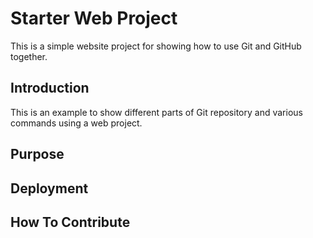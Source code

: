 # Starter Web Project

This is a simple website project for showing how to use Git and GitHub together.

## Introduction

This is an example to show different parts of Git repository and various commands using a web project.

## Purpose

## Deployment

## How To Contribute